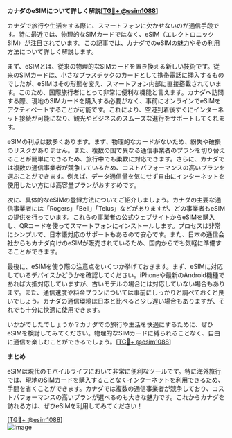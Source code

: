 **カナダのeSIMについて詳しく解説[[TG💪+ @esim1088](https://t.me/s/esim1088)]**

カナダで旅行や生活をする際に、スマートフォンに欠かせないのが通信手段です。特に最近では、物理的なSIMカードではなく、eSIM（エレクトロニックSIM）が注目されています。この記事では、カナダでのeSIMの魅力やその利用方法について詳しく解説します。

まず、eSIMとは、従来の物理的なSIMカードを置き換える新しい技術です。従来のSIMカードは、小さなプラスチックのカードとして携帯電話に挿入するものでしたが、eSIMはその形態を変え、スマートフォン内部に直接搭載されています。このため、国際旅行者にとって非常に便利な機能と言えます。カナダへ訪問する際、現地のSIMカードを購入する必要がなく、事前にオンラインでeSIMをアクティベートすることが可能です。これにより、空港到着後すぐにインターネット接続が可能になり、観光やビジネスのスムーズな進行をサポートしてくれます。

eSIMの利点は数多くあります。まず、物理的なカードがないため、紛失や破損のリスクがありません。また、複数の国で異なる通信事業者のプランを切り替えることが簡単にできるため、旅行中でも柔軟に対応できます。さらに、カナダでは複数の通信事業者が競争しているため、コストパフォーマンスの高いプランを選ぶことができます。例えば、データ通信量を気にせず自由にインターネットを使用したい方には高容量プランがおすすめです。

次に、具体的なeSIMの登録方法についてご紹介しましょう。カナダの主要な通信事業者には「Rogers」「Bell」「Telus」などがありますが、どの事業者もeSIMの提供を行っています。これらの事業者の公式ウェブサイトからeSIMを購入し、QRコードを使ってスマートフォンにインストールします。プロセスは非常にシンプルで、日本語対応のサポートもあるので安心です。また、日本の通信会社からもカナダ向けのeSIMが販売されているため、国内からでも気軽に準備することができます。

最後に、eSIMを使う際の注意点をいくつか挙げておきます。まず、eSIMに対応しているデバイスかどうかを確認してください。iPhoneや最新のAndroid機種であれば大抵対応していますが、古いモデルの場合には対応していない場合もあります。また、通信速度や料金プランについては事前にしっかりと調べておくと良いでしょう。カナダの通信環境は日本と比べると少し遅い場合もありますが、それでも十分に快適に使用できます。

いかがでしたでしょうか？カナダでの旅行や生活を快適にするために、ぜひeSIMを検討してみてください。物理的なSIMカードに縛られることなく、自由に通信を楽しむことができるでしょう。[[TG💪+ @esim1088](https://t.me/s/esim1088)]

**まとめ**

eSIMは現代のモバイルライフにおいて非常に便利なツールです。特に海外旅行では、現地のSIMカードを購入することなくインターネットを利用できるため、手間を省くことができます。カナダでは複数の通信事業者が競争しており、コストパフォーマンスの高いプランが選べるのも大きな魅力です。これからカナダを訪れる方は、ぜひeSIMを利用してみてください！

[[TG💪+ @esim1088](https://t.me/s/esim1088)]  
![Image](https://i.postimg.cc/Y0z9fWf4/image.png)
